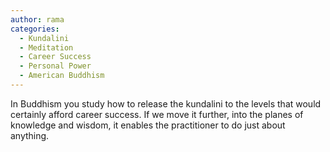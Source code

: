 ```yaml
---
author: rama
categories:
  - Kundalini
  - Meditation
  - Career Success
  - Personal Power
  - American Buddhism
---
```


In Buddhism you study how to release the kundalini to the levels that would certainly afford career success. If we move it further, into the planes of knowledge and wisdom, it enables the practitioner to do just about anything.

